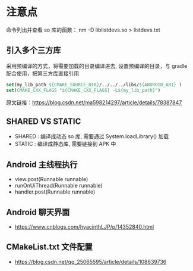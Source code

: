 # 注意点
命令列出并查看 so 库的函数：
nm -D liblistdevs.so > listdevs.txt

## 引入多个三方库
采用预编译的方式，将需要加载的目录编译进去, 设置预编译的目录，与 gradle 配合使用，把第三方库直接引用
```cmake
set(my_lib_path ${CMAKE_SOURCE_DIR}/../../../libs/${ANDROID_ABI} )
set(CMAKE_CXX_FLAGS "${CMAKE_CXX_FLAGS} -L${my_lib_path}")
```
原文链接：https://blog.csdn.net/ma598214297/article/details/78387847

## SHARED VS STATIC 
* SHARED : 编译成动态 so 库, 需要通过 System.loadLibrary() 加载
* STATIC : 编译成静态库, 需要链接到 APK 中

## Android 主线程执行
* view.post(Runnable runnable)
* runOnUiThread(Runnable runnable)
* handler.post(Runnable runnable)

## Android 聊天界面
* https://www.cnblogs.com/hyacinthLJP/p/14352840.html

## CMakeList.txt 文件配置
* https://blog.csdn.net/qq_25065595/article/details/108639736